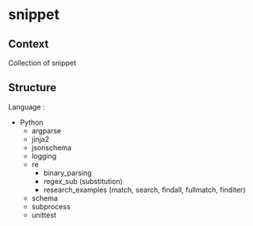 # snippet

## Context

Collection of snippet


## Structure

Language :
- Python
  - argparse
  - jinja2
  - jsonschema
  - logging
  - re
    - binary_parsing
    - regex_sub (substitution)
    - research_examples (match, search, findall, fullmatch, finditer)
  - schema
  - subprocess
  - unittest